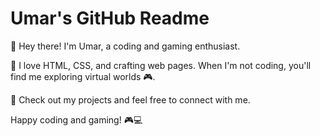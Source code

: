 # Umar's GitHub Readme

👋 Hey there! I'm Umar, a coding and gaming enthusiast.

🌱 I love HTML, CSS, and crafting web pages. When I'm not coding, you'll find me exploring virtual worlds 🎮.

🚀 Check out my projects and feel free to connect with me.

Happy coding and gaming! 🎮💻
